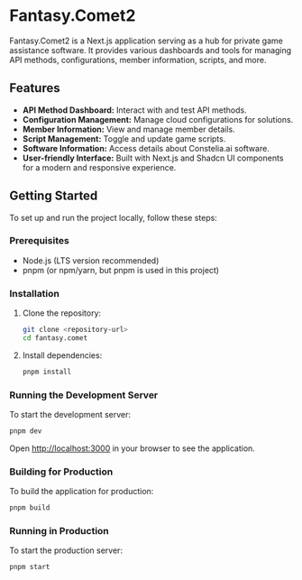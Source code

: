 # Fantasy.Comet2

Fantasy.Comet2 is a Next.js application serving as a hub for private game assistance software. It provides various dashboards and tools for managing API methods, configurations, member information, scripts, and more.

## Features

- **API Method Dashboard:** Interact with and test API methods.
- **Configuration Management:** Manage cloud configurations for solutions.
- **Member Information:** View and manage member details.
- **Script Management:** Toggle and update game scripts.
- **Software Information:** Access details about Constelia.ai software.
- **User-friendly Interface:** Built with Next.js and Shadcn UI components for a modern and responsive experience.

## Getting Started

To set up and run the project locally, follow these steps:

### Prerequisites

- Node.js (LTS version recommended)
- pnpm (or npm/yarn, but pnpm is used in this project)

### Installation

1. Clone the repository:
   ```bash
   git clone <repository-url>
   cd fantasy.comet
   ```

2. Install dependencies:
   ```bash
   pnpm install
   ```

### Running the Development Server

To start the development server:

```bash
pnpm dev
```

Open [http://localhost:3000](http://localhost:3000) in your browser to see the application.

### Building for Production

To build the application for production:

```bash
pnpm build
```

### Running in Production

To start the production server:

```bash
pnpm start
```
